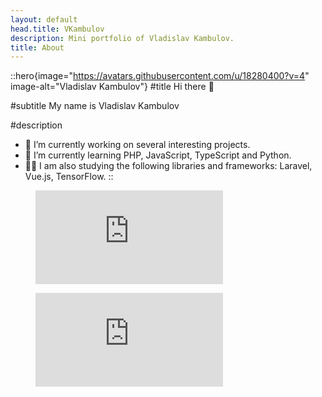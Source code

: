 ```yaml
---
layout: default
head.title: VKambulov
description: Mini portfolio of Vladislav Kambulov.
title: About
---
```


::hero{image="https://avatars.githubusercontent.com/u/18280400?v=4" image-alt="Vladislav Kambulov"}
#title
Hi there 👋

#subtitle
My name is Vladislav Kambulov

#description
- 🔭 I’m currently working on several interesting projects.
- 🌱 I’m currently learning PHP, JavaScript, TypeScript and Python.
- 👨‍💻 I am also studying the following libraries and frameworks: Laravel, Vue.js, TensorFlow.
::

<figure class="light-img"><embed src="https://wakatime.com/share/@VKambulov/0ced9c2b-d2ee-4e2b-aa21-31af2050f44a.svg"></embed></figure>
<figure class="dark-img"><embed src="https://wakatime.com/share/@VKambulov/67ca63d5-fa8b-4cda-b565-a193d548af62.svg"></embed></figure>
